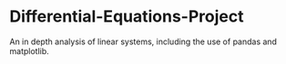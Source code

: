 # Differential-Equations-Project
An in depth analysis of linear systems, including the use of pandas and matplotlib.
